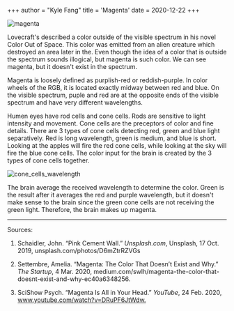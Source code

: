 +++
author = "Kyle Fang"
title = 'Magenta'
date = 2020-12-22
+++

![magenta](https://images.unsplash.com/photo-1571283600197-05152e3d2765?ixid=MXwxMjA3fDB8MHxwaG90by1wYWdlfHx8fGVufDB8fHw%3D&ixlib=rb-1.2.1&auto=format&fit=crop&w=2850&q=80)

Lovecraft's described a color outside of the visible spectrum in his novel Color Out of Space. This color was emitted from an alien creature which destroyed an area later in the. Even though the idea of a color that is outside the spectrum sounds illogical, but magenta is such color. We can see magenta, but it doesn't exist in the spectrum.

Magenta is loosely defined as purplish-red or reddish-purple. In color wheels of the RGB, it is located exactly midway between red and blue. On the visible spectrum, puple and red are at the opposite ends of the visible spectrum and have very different wavelengths.

Humen eyes have rod cells and cone cells. Rods are sensitive to light intensity and movement. Cone cells are the preceptors of color and fine details. There are 3 types of cone cells detecting red, green and blue light separatively. Red is long wavelength, green is medium, and blue is short. Looking at the apples will fire the red cone cells, while looking at the sky will fire the blue cone cells. The color input for the brain is created by the 3 types of cone cells together.

![cone_cells_wavelength](https://upload.wikimedia.org/wikipedia/commons/thumb/0/04/Cone-fundamentals-with-srgb-spectrum.svg/640px-Cone-fundamentals-with-srgb-spectrum.svg.png?1608618263785)

The brain average the received wavelength to determine the color. Green is the result after it averages the red and purple wavelength, but it doesn't make sense to the brain since the green cone cells are not receiving the green light. Therefore, the brain makes up magenta.

------

Sources:

1. Schaidler, John. “Pink Cement Wall.” _Unsplash.com_, Unsplash, 17 Oct. 2019, unsplash.com/photos/D6mZtrRZVGs

2. ‌Settembre, Amelia. “Magenta: The Color That Doesn’t Exist and Why.” _The Startup_, 4 Mar. 2020, medium.com/swlh/magenta-the-color-that-doesnt-exist-and-why-ec40a6348256.

3. SciShow Psych. “Magenta Is All in Your Head.” _YouTube_, 24 Feb. 2020, www.youtube.com/watch?v=DRuPF6JtWdw.‌